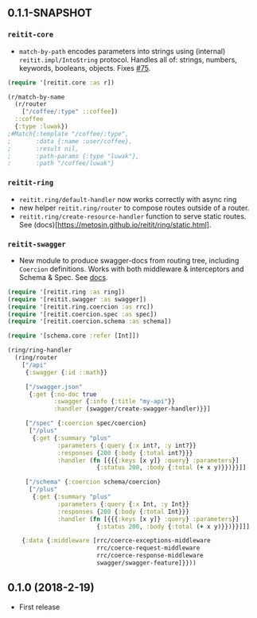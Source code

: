 ## 0.1.1-SNAPSHOT

### `reitit-core`

* `match-by-path` encodes parameters into strings using (internal) `reitit.impl/IntoString` protocol. Handles all of: strings, numbers, keywords, booleans, objects. Fixes [#75](https://github.com/metosin/reitit/issues/75).

```clj
(require '[reitit.core :as r])

(r/match-by-name
  (r/router
    ["/coffee/:type" ::coffee])
  ::coffee
  {:type :luwak})
;#Match{:template "/coffee/:type",
;       :data {:name :user/coffee},
;       :result nil,
;       :path-params {:type "luwak"},
;       :path "/coffee/luwak"}
```

### `reitit-ring`

* `reitit.ring/default-handler` now works correctly with async ring
* new helper `reitit.ring/router` to compose routes outside of a router.
* `reitit.ring/create-resource-handler` function to serve static routes. See (docs)[https://metosin.github.io/reitit/ring/static.html].

### `reitit-swagger`

* New module to produce swagger-docs from routing tree, including `Coercion` definitions. Works with both middleware & interceptors and Schema & Spec. See [docs](https://metosin.github.io/reitit/swagger.html).

```clj
(require '[reitit.ring :as ring])
(require '[reitit.swagger :as swagger])
(require '[reitit.ring.coercion :as rrc])
(require '[reitit.coercion.spec :as spec])
(require '[reitit.coercion.schema :as schema])

(require '[schema.core :refer [Int]])

(ring/ring-handler
  (ring/router
    ["/api"
     {:swagger {:id ::math}}

     ["/swagger.json"
      {:get {:no-doc true
             :swagger {:info {:title "my-api"}}
             :handler (swagger/create-swagger-handler)}}]

     ["/spec" {:coercion spec/coercion}
      ["/plus"
       {:get {:summary "plus"
              :parameters {:query {:x int?, :y int?}}
              :responses {200 {:body {:total int?}}}
              :handler (fn [{{{:keys [x y]} :query} :parameters}]
                         {:status 200, :body {:total (+ x y)}})}}]]

     ["/schema" {:coercion schema/coercion}
      ["/plus"
       {:get {:summary "plus"
              :parameters {:query {:x Int, :y Int}}
              :responses {200 {:body {:total Int}}}
              :handler (fn [{{{:keys [x y]} :query} :parameters}]
                         {:status 200, :body {:total (+ x y)}})}}]]]

    {:data {:middleware [rrc/coerce-exceptions-middleware
                         rrc/coerce-request-middleware
                         rrc/coerce-response-middleware
                         swagger/swagger-feature]}}))
```

## 0.1.0 (2018-2-19)

* First release

